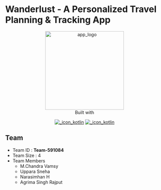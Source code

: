 # Wanderlust - A Personalized Travel Planning & Tracking App

<div align="center">
<a href="#" title="App Logo"><img src="![image](https://github.com/smartinternz02/SI-GuidedProject-587115-1696856769/assets/90548992/34b4a5ab-bb0a-46d7-84a7-a89f73b0ef0d)
" style="width:250px;height:250px" alt="app_logo" title="App Logo" /></a>
</div>



<div align="center">
<span>Built with</span>

[![_icon_kotlin](https://img.shields.io/badge/kotlin-E24462?style=for-the-badge&logo=kotlin&logoColor=ffffff "Kotlin")](#)
[![_icon_kotlin](https://img.shields.io/badge/jetpack_compose-092937?style=for-the-badge&logo=jetpack-compose&logoColor=ffffff "Kotlin")](#)
</div>

## Team

- Team ID : **Team-591084**
- Team Size : 4
- Team Members
  - M.Chandra Vamsy
  - Uppara Sneha
  - Narasimhan H
  - Agrima Singh Rajput
 

